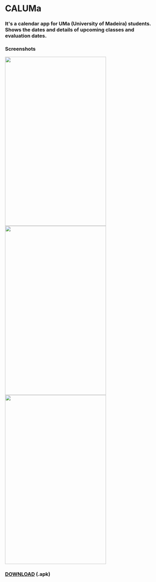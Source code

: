 # CALUMa

### It's a calendar app for UMa (University of Madeira) students. Shows the dates and details of upcoming classes and evaluation dates.

### Screenshots
<img src="https://imgur.com/oDFR9vI.png" width="333" height="556"/> <img src="https://imgur.com/YVCYSGO.png" width="333" height="556"/> <img src="https://imgur.com/g7u8xDx.png" width="333" height="556"/>

### <a href="https://github.com/perezjquim/umacalendar/raw/master/CALUMa.apk" >DOWNLOAD</a> (.apk)